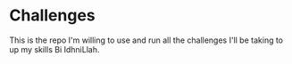 # Challenges
This is the repo I'm willing to use and run all the challenges I'll be taking to up my skills Bi IdhniLlah.
